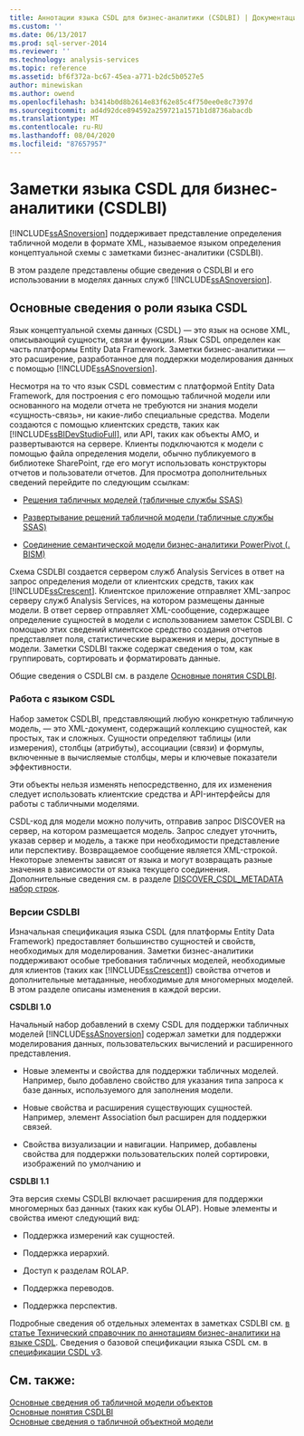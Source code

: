 ```yaml
---
title: Аннотации языка CSDL для бизнес-аналитики (CSDLBI) | Документация Майкрософт
ms.custom: ''
ms.date: 06/13/2017
ms.prod: sql-server-2014
ms.reviewer: ''
ms.technology: analysis-services
ms.topic: reference
ms.assetid: bf6f372a-bc67-45ea-a771-b2dc5b0527e5
author: minewiskan
ms.author: owend
ms.openlocfilehash: b3414b0d8b2614e83f62e85c4f750ee0e8c7397d
ms.sourcegitcommit: ad4d92dce894592a259721a1571b1d8736abacdb
ms.translationtype: MT
ms.contentlocale: ru-RU
ms.lasthandoff: 08/04/2020
ms.locfileid: "87657957"
---
```

# <a name="csdl-annotations-for-business-intelligence-csdlbi"></a>Заметки языка CSDL для бизнес-аналитики (CSDLBI)
  [!INCLUDE[ssASnoversion](../../includes/ssasnoversion-md.md)] поддерживает представление определения табличной модели в формате XML, называемое языком определения концептуальной схемы с заметками бизнес-аналитики (CSDLBI).  
  
 В этом разделе представлены общие сведения о CSDLBI и его использовании в моделях данных служб [!INCLUDE[ssASnoversion](../../includes/ssasnoversion-md.md)].  
  
## <a name="understanding-the-role-of-csdl"></a>Основные сведения о роли языка CSDL  
 Язык концептуальной схемы данных (CSDL) — это язык на основе XML, описывающий сущности, связи и функции. Язык CSDL определен как часть платформы Entity Data Framework. Заметки бизнес-аналитики — это расширение, разработанное для поддержки моделирования данных с помощью [!INCLUDE[ssASnoversion](../../includes/ssasnoversion-md.md)].  
  
 Несмотря на то что язык CSDL совместим с платформой Entity Data Framework, для построения с его помощью табличной модели или основанного на модели отчета не требуются ни знания модели «сущность-связь», ни какие-либо специальные средства. Модели создаются с помощью клиентских средств, таких как [!INCLUDE[ssBIDevStudioFull](../../includes/ssbidevstudiofull-md.md)], или API, таких как объекты AMO, и развертываются на сервере. Клиенты подключаются к модели с помощью файла определения модели, обычно публикуемого в библиотеке SharePoint, где его могут использовать конструкторы отчетов и пользователи отчетов. Для просмотра дополнительных сведений перейдите по следующим ссылкам:  
  
-   [Решения табличных моделей (табличные службы SSAS)](../tabular-model-solutions-ssas-tabular.md)  
  
-   [Развертывание решений табличной модели (табличные службы SSAS)](../tabular-models/tabular-model-solution-deployment-ssas-tabular.md)  
  
-   [Соединение семантической модели бизнес-аналитики PowerPivot &#40;. BISM&#41;](../power-pivot-sharepoint/power-pivot-bi-semantic-model-connection-bism.md)  
  
 Схема CSDLBI создается сервером служб Analysis Services в ответ на запрос определения модели от клиентских средств, таких как [!INCLUDE[ssCrescent](../../includes/sscrescent-md.md)]. Клиентское приложение отправляет XML-запрос серверу служб Analysis Services, на котором размещены данные модели. В ответ сервер отправляет XML-сообщение, содержащее определение сущностей в модели с использованием заметок CSDLBI. С помощью этих сведений клиентское средство создания отчетов представляет поля, статистические выражения и меры, доступные в модели. Заметки CSDLBI также содержат сведения о том, как группировать, сортировать и форматировать данные.  
  
 Общие сведения о CSDLBI см. в разделе [Основные понятия CSDLBI](/analysis-services/csdlbi/csdlbi-concepts).  
  
### <a name="working-with-csdl"></a>Работа с языком CSDL  
 Набор заметок CSDLBI, представляющий любую конкретную табличную модель, — это XML-документ, содержащий коллекцию сущностей, как простых, так и сложных. Сущности определяют таблицы (или измерения), столбцы (атрибуты), ассоциации (связи) и формулы, включенные в вычисляемые столбцы, меры и ключевые показатели эффективности.  
  
 Эти объекты нельзя изменять непосредственно, для их изменения следует использовать клиентские средства и API-интерфейсы для работы с табличными моделями.  
  
 CSDL-код для модели можно получить, отправив запрос DISCOVER на сервер, на котором размещается модель. Запрос следует уточнить, указав сервер и модель, а также при необходимости представление или перспективу. Возвращаемое сообщение является XML-строкой. Некоторые элементы зависят от языка и могут возвращать разные значения в зависимости от языка текущего соединения. Дополнительные сведения см. в разделе [DISCOVER_CSDL_METADATA набор строк](https://docs.microsoft.com/bi-reference/schema-rowsets/xml/discover-csdl-metadata-rowset).  
  
### <a name="csdlbi-versions"></a>Версии CSDLBI  
 Изначальная спецификация языка CSDL (для платформы Entity Data Framework) предоставляет большинство сущностей и свойств, необходимых для моделирования. Заметки бизнес-аналитики поддерживают особые требования табличных моделей, необходимые для клиентов (таких как [!INCLUDE[ssCrescent](../../includes/sscrescent-md.md)]) свойства отчетов и дополнительные метаданные, необходимые для многомерных моделей. В этом разделе описаны изменения в каждой версии.  
  
 **CSDLBI 1.0**  
  
 Начальный набор добавлений в схему CSDL для поддержки табличных моделей [!INCLUDE[ssASnoversion](../../includes/ssasnoversion-md.md)] содержал заметки для поддержки моделирования данных, пользовательских вычислений и расширенного представления.  
  
-   Новые элементы и свойства для поддержки табличных моделей. Например, было добавлено свойство для указания типа запроса к базе данных, используемого для заполнения модели.  
  
-   Новые свойства и расширения существующих сущностей.  Например, элемент Association был расширен для поддержки связей.  
  
-   Свойства визуализации и навигации. Например, добавлены свойства для поддержки пользовательских полей сортировки, изображений по умолчанию и  
  
 **CSDLBI 1.1**  
  
 Эта версия схемы CSDLBI включает расширения для поддержки многомерных баз данных (таких как кубы OLAP). Новые элементы и свойства имеют следующий вид:  
  
-   Поддержка измерений как сущностей.  
  
-   Поддержка иерархий.  
  
-   Доступ к разделам ROLAP.  
  
-   Поддержка переводов.  
  
-   Поддержка перспектив.  
  
 Подробные сведения об отдельных элементах в заметках CSDLBI см. [в статье Технический справочник по аннотациям бизнес-аналитики на языке CSDL](/analysis-services/csdlbi/technical-reference-for-bi-annotations-to-csdl). Сведения о базовой спецификации языка CSDL см. в [спецификации CSDL v3](https://docs.microsoft.com/ef/ef6/modeling/designer/advanced/edmx/csdl-spec).  
  
  
## <a name="see-also"></a>См. также:  
 [Основные сведения об табличной модели объектов](representation/understanding-tabular-object-model-at-levels-1050-through-1103.md)   
 [Основные понятия CSDLBI](/analysis-services/csdlbi/csdlbi-concepts)   
 [Основные сведения о табличной объектной модели](representation/understanding-tabular-object-model-at-levels-1050-through-1103.md)  
  
  
